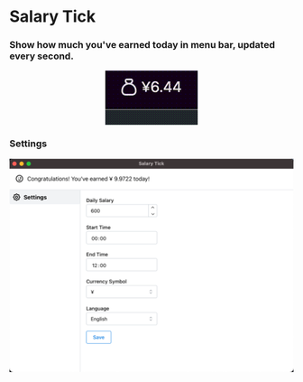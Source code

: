 # Salary Tick

### Show how much you've earned today in menu bar, updated every second.

<img src="./public//salary-tick.gif" alt="screenshot" style="display: block; margin: auto;" />

### Settings

![settings](./public/settings.png)
